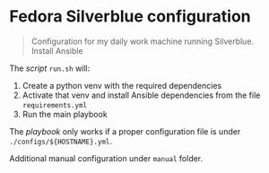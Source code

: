 Fedora Silverblue configuration
===

> Configuration for my daily work machine running Silverblue.  
Install Ansible  

The *script* `run.sh` will:  
1. Create a python venv with the required dependencies  
2. Activate that venv and install Ansible dependencies from the file `requirements.yml`  
3. Run the main playbook  

The *playbook* only works if a proper configuration file is under `./configs/${HOSTNAME}.yml`. 

Additional manual configuration under `manual` folder.  
